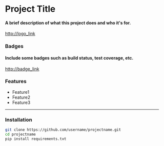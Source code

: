 # Project Title

#### A brief description of what this project does and who it's for.

<http://logo_link>

### Badges

#### Include some badges such as build status, test coverage, etc.

<http://badge_link>

### Features

- Feature1
- Feature2
- Feature3

---

### Installation

```bash
git clone https://github.com/username/projectname.git
cd projectname
pip install requirements.txt
```
